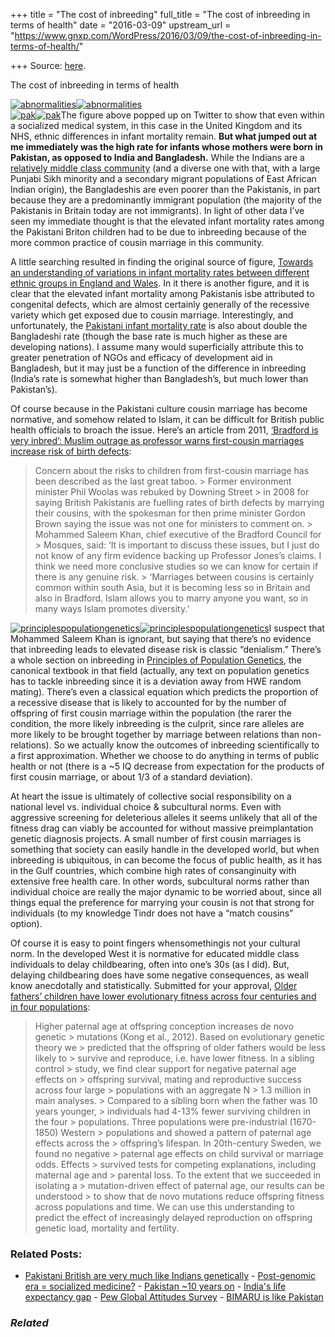 +++
title = "The cost of inbreeding"
full_title = "The cost of inbreeding in terms of health"
date = "2016-03-09"
upstream_url = "https://www.gnxp.com/WordPress/2016/03/09/the-cost-of-inbreeding-in-terms-of-health/"

+++
Source: [here](https://www.gnxp.com/WordPress/2016/03/09/the-cost-of-inbreeding-in-terms-of-health/).

The cost of inbreeding in terms of health

[![abnormalities](https://i0.wp.com/www.unz.com/wp-content/uploads/2016/03/abnormalities.png?resize=600%2C528)![abnormalities](https://i0.wp.com/www.unz.com/wp-content/uploads/2016/03/abnormalities.png?resize=600%2C528)](https://www.npeu.ox.ac.uk/downloads/files/infant-mortality/Infant-Mortality-Briefing-Paper-3.pdf)  
[![pak](https://i0.wp.com/www.unz.com/wp-content/uploads/2016/03/pak.png?resize=250%2C333)![pak](https://i0.wp.com/www.unz.com/wp-content/uploads/2016/03/pak.png?resize=250%2C333)](https://www.npeu.ox.ac.uk/downloads/files/infant-mortality/Infant-Mortality-Briefing-Paper-3.pdf)The figure above popped up on Twitter to show that even within a socialized medical system, in this case in the United Kingdom and its NHS, ethnic differences in infant mortality remain. **But what jumped out at me immediately was the high rate for infants whose mothers were born in Pakistan, as opposed to India and Bangladesh.** While the Indians are a [relatively middle class community](https://en.wikipedia.org/wiki/British_Asian#Demography_and_religion) (and a diverse one with that, with a large Punjabi Sikh minority and a secondary migrant populations of East African Indian origin), the Bangladeshis are even poorer than the Pakistanis, in part because they are a predominantly immigrant population (the majority of the Pakistanis in Britain today are not immigrants). In light of other data I’ve seen my immediate thought is that the elevated infant mortality rates among the Pakistani Briton children had to be due to inbreeding because of the more common practice of cousin marriage in this community.

A little searching resulted in finding the original source of figure, [Towards an understanding of variations in infant mortality rates between different ethnic groups in England and Wales](https://www.npeu.ox.ac.uk/downloads/files/infant-mortality/Infant-Mortality-Briefing-Paper-3.pdf). In it there is another figure, and it is clear that the elevated infant mortality among Pakistanis isbe attributed to congenital defects, which are almost certainly generally of the recessive variety which get exposed due to cousin marriage. Interestingly, and unfortunately, the [Pakistani infant mortality rate](http://data.worldbank.org/indicator/SP.DYN.IMRT.IN) is also about double the Bangladeshi rate (though the base rate is much higher as these are developing nations). I assume many would superficially attribute this to greater penetration of NGOs and efficacy of development aid in Bangladesh, but it may just be a function of the difference in inbreeding (India’s rate is somewhat higher than Bangladesh’s, but much lower than Pakistan’s).

Of course because in the Pakistani culture cousin marriage has become normative, and somehow related to Islam, it can be difficult for British public health officials to broach the issue. Here’s an article from 2011, [‘Bradford is very inbred’: Muslim outrage as professor warns first-cousin marriages increase risk of birth defects](http://www.dailymail.co.uk/news/article-1392217/Muslim-outrage-professor-Steve-Jones-warns-inbreeding-risks.html):

> Concern about the risks to children from first-cousin marriage has been described as the last great taboo. >
> Former environment minister Phil Woolas was rebuked by Downing Street > in 2008 for saying British Pakistanis are fuelling rates of birth defects by marrying their cousins, with the spokesman for then prime minister Gordon Brown saying the issue was not one for ministers to comment on. >
> Mohammed Saleem Khan, chief executive of the Bradford Council for > Mosques, said: ‘It is important to discuss these issues, but I just do not know of any firm evidence backing up Professor Jones’s claims. I think we need more conclusive studies so we can know for certain if there is any genuine risk. >
> ‘Marriages between cousins is certainly common within south Asia, but it is becoming less so in Britain and also in Bradford. Islam allows you to marry anyone you want, so in many ways Islam promotes diversity.’

[![principlespopulationgenetics](https://i0.wp.com/www.unz.com/wp-content/uploads/2016/03/principlespopulationgenetics.png?resize=234%2C284)![principlespopulationgenetics](https://i0.wp.com/www.unz.com/wp-content/uploads/2016/03/principlespopulationgenetics.png?resize=234%2C284)](https://www.amazon.com/exec/obidos/ASIN/0878933085/geneexpressio-20)I suspect that Mohammed Saleem Khan is ignorant, but saying that there’s no evidence that inbreeding leads to elevated disease risk is classic “denialism.” There’s a whole section on inbreeding in [Principles of Population Genetics](https://www.amazon.com/exec/obidos/ASIN/0878933085/geneexpressio-20), the canonical textbook in that field (actually, any text on population genetics has to tackle inbreeding since it is a deviation away from HWE random mating). There’s even a classical equation which predicts the proportion of a recessive disease that is likely to accounted for by the number of offspring of first cousin marriage within the population (the rarer the condition, the more likely inbreeding is the culprit, since rare alleles are more likely to be brought together by marriage between relations than non-relations). So we actually know the outcomes of inbreeding scientifically to a first approximation. Whether we choose to do anything in terms of public health or not (there is a \~5 IQ decrease from expectation for the products of first cousin marriage, or about 1/3 of a standard deviation).

At heart the issue is ultimately of collective social responsibility on a national level vs. individual choice & subcultural norms. Even with aggressive screening for deleterious alleles it seems unlikely that all of the fitness drag can viably be accounted for without massive preimplantation genetic diagnosis projects. A small number of first cousin marriages is something that society can easily handle in the developed world, but when inbreeding is ubiquitous, in can become the focus of public health, as it has in the Gulf countries, which combine high rates of consanginuity with extensive free health care. In other words, subcultural norms rather than individual choice are really the major dynamic to be worried about, since all things equal the preference for marrying your cousin is not that strong for individuals (to my knowledge Tindr does not have a “match cousins” option).

Of course it is easy to point fingers whensomethingis not your cultural norm. In the developed West it is normative for educated middle class individuals to delay childbearing, often into one’s 30s (as I did). But, delaying childbearing does have some negative consequences, as weall know anecdotally and statistically. Submitted for your approval, [Older fathers’ children have lower evolutionary fitness across four centuries and in four populations](http://biorxiv.org/content/early/2016/03/08/042788):

> Higher paternal age at offspring conception increases de novo genetic > mutations (Kong et al., 2012). Based on evolutionary genetic theory we > predicted that the offspring of older fathers would be less likely to > survive and reproduce, i.e. have lower fitness. In a sibling control > study, we find clear support for negative paternal age effects on > offspring survival, mating and reproductive success across four large > populations with an aggregate N \> 1.3 million in main analyses. > Compared to a sibling born when the father was 10 years younger, > individuals had 4-13% fewer surviving children in the four > populations. Three populations were pre-industrial (1670-1850) Western > populations and showed a pattern of paternal age effects across the > offspring’s lifespan. In 20th-century Sweden, we found no negative > paternal age effects on child survival or marriage odds. Effects > survived tests for competing explanations, including maternal age and > parental loss. To the extent that we succeeded in isolating a > mutation-driven effect of paternal age, our results can be understood > to show that de novo mutations reduce offspring fitness across populations and time. We can use this understanding to predict the effect of increasingly delayed reproduction on offspring genetic load, mortality and fertility.

### Related Posts:

- [Pakistani British are very much like Indians
  genetically](https://www.gnxp.com/WordPress/2020/09/03/pakistani-british-are-very-much-like-indians-genetically/) - [Post-genomic era = socialized
  medicine?](https://www.gnxp.com/WordPress/2006/11/15/post-genomic-era-socialized-medicine/) - [Pakistan \~10 years
  on](https://www.gnxp.com/WordPress/2010/08/18/pakistan-10-years-on/) - [India's life expectancy
  gap](https://www.gnxp.com/WordPress/2010/07/12/indias-life-expectancy-gap/) - [Pew Global Attitudes
  Survey](https://www.gnxp.com/WordPress/2007/10/05/pew-global-attitudes-survey/) - [BIMARU is like
  Pakistan](https://www.gnxp.com/WordPress/2014/09/04/bimaru-is-like-pakistan/)

### *Related*

[](https://www.addtoany.com/add_to/facebook?linkurl=https%3A%2F%2Fwww.gnxp.com%2FWordPress%2F2016%2F03%2F09%2Fthe-cost-of-inbreeding-in-terms-of-health%2F&linkname=The%20cost%20of%20inbreeding%20in%20terms%20of%20health "Facebook")[](https://www.addtoany.com/add_to/twitter?linkurl=https%3A%2F%2Fwww.gnxp.com%2FWordPress%2F2016%2F03%2F09%2Fthe-cost-of-inbreeding-in-terms-of-health%2F&linkname=The%20cost%20of%20inbreeding%20in%20terms%20of%20health "Twitter")[](https://www.addtoany.com/add_to/email?linkurl=https%3A%2F%2Fwww.gnxp.com%2FWordPress%2F2016%2F03%2F09%2Fthe-cost-of-inbreeding-in-terms-of-health%2F&linkname=The%20cost%20of%20inbreeding%20in%20terms%20of%20health "Email")[](https://www.addtoany.com/share)
